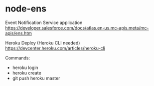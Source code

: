 node-ens
========
Event Notification Service application
https://developer.salesforce.com/docs/atlas.en-us.mc-apis.meta/mc-apis/ens.htm


Heroku Deploy (Heroku CLI needed)
https://devcenter.heroku.com/articles/heroku-cli

Commands:
- heroku login
- heroku create
- git push heroku master 
